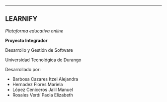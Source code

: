 -----

## **LEARNIFY**

*Plataforma educativa online*

**Proyecto Integrador**

Desarrollo y Gestión de Software

Universidad Tecnológica de Durango

Desarrollado por:
- Barbosa Cazares Itzel Alejandra
- Hernadez Flores Mariela
- López Ceniceros Jalil Manuel
- Rosales Verdí Paola Elizabeth
